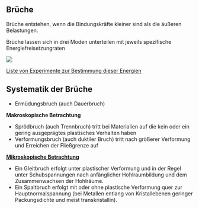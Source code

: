 ## Brüche

Brüche entstehen, wenn die Bindungskräfte kleiner sind als die äußeren Belastungen. 

Brüche lassen sich in drei Moden unterteilen mit jeweils spezifische Energiefreisetzungraten

![](https://wiki.polymerservice-merseburg.de/images/thumb/d/df/Rissoeffnungsmoden.jpg/600px-Rissoeffnungsmoden.jpg)

[Liste von Experimente zur Bestimmung dieser Energien](https://wiki.polymerservice-merseburg.de/index.php/Pr%C3%BCfk%C3%B6rper_f%C3%BCr_bruchmechanische_Pr%C3%BCfungen)

## Systematik der Brüche
- Ermüdungsbruch (auch Dauerbruch)

__Makroskopische Betrachtung__

- Sprödbruch (auch Trennbruch) tritt bei Materialien auf die kein oder ein gering ausgeprägtes plastisches Verhalten haben
- Verformungsbruch (auch duktiler Bruch) tritt nach größerer Verformung und Erreichen der Fließgrenze auf

[__Mikroskopische Betrachtung__](https://de.wikipedia.org/wiki/Bruchmechanik)

- Ein Gleitbruch erfolgt unter plastischer Verformung und in der Regel unter Schubspannungen nach anfänglicher Hohlraumbildung und dem Zusammenwachsen der Hohlräume.
- Ein Spaltbruch erfolgt mit oder ohne plastische Verformung quer zur Hauptnormalspannung (bei Metallen entlang von Kristallebenen geringer Packungsdichte und meist transkristallin).